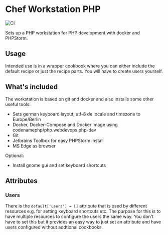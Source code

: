 # Chef Workstation PHP
![CI](https://github.com/codenamephp/chef.workstation.php/workflows/CI/badge.svg)

Sets up a PHP workstation for PHP development with docker and PHPStorm.

## Usage

Intended use is in a wrapper cookbook where you can either include the default recipe or just the recipe parts. You will have to create
users yourself.

## What's included

The workstation is based on git and docker and also installs some other useful tools:

- Sets german keyboard layout, utf-8 de locale and timezone to Europe/Berlin
- Docker, Docker-Compose and Docker image using codenamephp/php.webdevops.php-dev
- Git
- Jetbrains Toolbox for easy PHPStorm install
- MS Edge as browser

Optional:
- Install gnome gui and set keyboard shortcuts

## Attributes

### Users
 There is the `default['users'] = []` attribute that is used by different resources e.g. for setting keyboard shortcuts etc. The purpose for this is to have
 multiple resources to configure the users the same way. You don't have to set this but it provides an easy way to just set an attribute and have users configured
 without addtional cookbooks.
